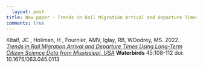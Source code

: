 ```yaml
---
  layout: post
title: New paper - Trends in Rail Migration Arrival and Departure Times Using Long-Term Citizen Science Data from Mississippi, USA
comments: true
---
```

  
  
Kitaif, JC , Holiman, H , Fournier, AMV, Iglay, RB, WOodrey, MS. 2022. [*Trends in Rail Migration Arrival and Departure Times Using Long-Term Citizen Science Data from Mississippi, USA*](https://github.com/aurielfournier/aurielfournier.github.io/blob/master/_pdfs/Kitaif%20et%20al.%20Fournier%202022%20Waterbirds.pdf) **Waterbirds** 45:108-112 doi: 10.1675/063.045.0113